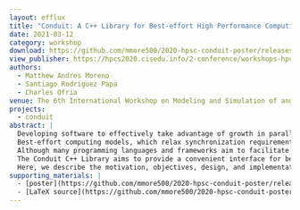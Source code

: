 ```yaml
---
layout: efflux
title: "Conduit: A C++ Library for Best-effort High Performance Computing"
date: 2021-03-12
category: workshop
download: https://github.com/mmore500/2020-hpsc-conduit-poster/releases/download/1.0.0/2020-spsc-extended-abstract-word.pdf
view_publisher: https://hpcs2020.cisedu.info/2-conference/workshops-hpcs2020/workshop19-mspds
authors:
  - Matthew Andres Moreno
  - Santiago Rodriguez Papa
  - Charles Ofria
venue: The 6th International Workshop on Modeling and Simulation of and by Parallel and Distributed Systems (MSPDS 2020)
projects:
  - conduit
abstract: |
  Developing software to effectively take advantage of growth in parallel and distributed processing capacity poses significant challenges.
  Best-effort computing models, which relax synchronization requirements, have been proposed as a strategy to overcome challenges harness high performance computing at extreme scale.
  Although many programming languages and frameworks aim to facilitate software development for high performance applications, existing prevalent tools do not expose an explicit best-effort interface.
  The Conduit C++ Library aims to provide a convenient interface for best-effort inter-thread and inter-process communication.
  Here, we describe the motivation, objectives, design, and implementation of the library.
supporting_materials: |
  - [poster](https://github.com/mmore500/2020-hpsc-conduit-poster/releases/download/1.0.0/2020-conduit-poster-hpcs.pdf)
  - [LaTeX source](https://github.com/mmore500/2020-hpsc-conduit-poster/) [via GitHub <i class="icon-github-1"></i>](https://github.com/)
---
```

